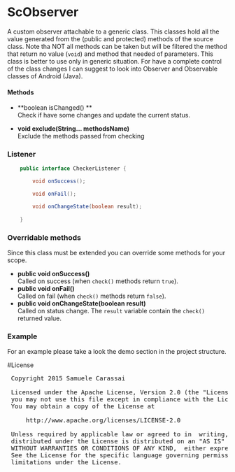 # ScObserver
A custom observer attachable to a generic class.
This classes hold all the value generated from the (public and protected) methods of the source class.
Note tha NOT all methods can be taken but will be filtered the method that return no value (`void`) and method that needed of parameters.
This class is better to use only in generic situation.
For have a complete control of the class changes I can suggest to look into Observer and Observable classes of Android (Java).

#### Methods

- **boolean isChanged() **<br />
Check if have some changes and update the current status.

- **void exclude(String... methodsName)**<br />
Exclude the methods passed from checking


### Listener
```java
    public interface CheckerListener {

        void onSuccess();

        void onFail();

        void onChangeState(boolean result);
        
    }
```


### Overridable methods
Since this class must be extended you can override some methods for your scope. 

- **public void onSuccess()**<br />
Called on success (when <code>check()</code> methods return <code>true</code>).
- **public void onFail()**<br />
Called on fail (when <code>check()</code> methods return <code>false</code>).
- **public void onChangeState(boolean result)**<br />
Called on status change. The <code>result</code> variable contain the <code>check()</code> returned value.


### Example
For an example please take a look the demo section in the project structure.

#License
<pre>
 Copyright 2015 Samuele Carassai

 Licensed under the Apache License, Version 2.0 (the "License");
 you may not use this file except in compliance with the License.
 You may obtain a copy of the License at

     http://www.apache.org/licenses/LICENSE-2.0

 Unless required by applicable law or agreed to in  writing, software
 distributed under the License is distributed on an "AS IS" BASIS,
 WITHOUT WARRANTIES OR CONDITIONS OF ANY KIND,  either express or implied.
 See the License for the specific language governing permissions and
 limitations under the License.
</pre>

